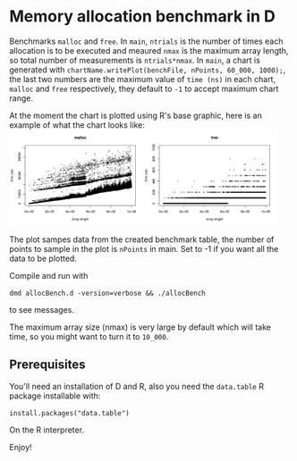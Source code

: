# Memory allocation benchmark in D

Benchmarks `malloc` and `free`. In `main`, `ntrials` is the number of times each allocation is to be executed and meaured `nmax` is the maximum array length, so total number of measurements is `ntrials*nmax`. In `main`, a chart is generated with `chartName.writePlot(benchFile, nPoints, 60_000, 1000);`, the last two numbers are the maximum value of `time (ns)` in each chart, `malloc` and `free` respectively, they default to `-1` to accept maximum chart range.

At the moment the chart is plotted using R's base graphic, here is an example of what the chart looks like: <img class="plot" src="https://github.com/dataPulverizer/allocBenchd/blob/master/allocBench.jpeg">

The plot sampes data from the created benchmark table, the number of points to sample in the plot is `nPoints` in main. Set to -1 if you want all the data to be plotted.

Compile and run with
```
dmd allocBench.d -version=verbose && ./allocBench
```
to see messages.

The maximum array size (nmax) is very large by default which will take time, so you might want to turn it to `10_000`.

## Prerequisites

You'll need an installation of D and R, also you need the `data.table` R package installable with:

```
install.packages("data.table")
```
On the R interpreter.

Enjoy!


<sub><sup>
<style>
.plot {
   width: 50vw;
}
</style>
</sub></sup>

